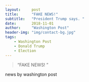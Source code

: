 ```yaml
---
layout:     post
title:      "FAKE NEWS!"
subtitle:   "President Trump says. "
date:       2018-11-01
author:     "Washington Post"
header-img: "img/contact-bg.jpg"
tags:
    - Washington Post
    - Donald Trump
    - Election
---
```



> “FAKE NEWS! ”


news by washington post

